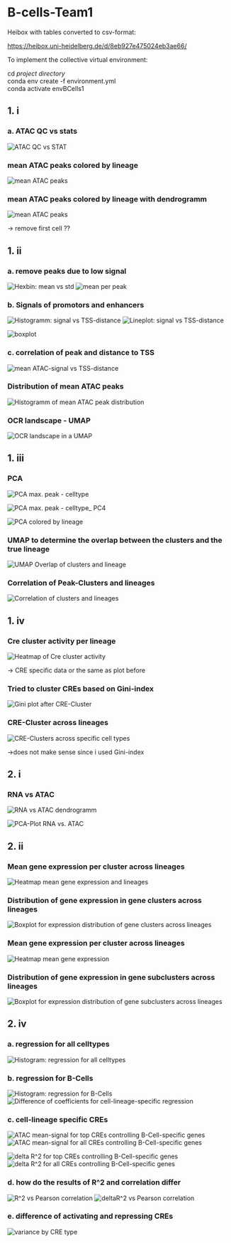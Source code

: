 # B-cells-Team1

Heibox with tables converted to csv-format: 

https://heibox.uni-heidelberg.de/d/8eb927e475024eb3ae66/

To implement the collective virtual environment: 

cd *project directory*\
conda env create -f environment.yml\
conda activate envBCells1


## 1. i

### a. ATAC QC vs stats

![ATAC QC vs STAT](figures/heatmap_qc_vs_atac.png)

### mean ATAC peaks colored by lineage

![mean ATAC peaks](figures/mean_ATAC_peaks.png)

### mean ATAC peaks colored by lineage with dendrogramm 

![mean ATAC peaks](figures/mean_ATAC_peaks_with_dendrogramm.png)

-> remove first cell ??

## 1. ii

### a. remove peaks due to low signal 

![Hexbin: mean vs std](figures/Hexbin_mean_vs_std.png)
![mean per peak](figures/mean_per_peak_id.png)

### b. Signals of promotors and enhancers

![Histogramm: signal vs TSS-distance](figures/mean_per_TSS_distance_hist.png)
![Lineplot: signal vs TSS-distance](figures/mean_per_TSS_distance.png)

![boxplot](figures/boxplot_enhancer_vs_promotor.png)

### c. correlation of peak and distance to TSS

![mean ATAC-signal vs TSS-distance](figures/scatterplot_peak_vs_TSS_distance.png)

### Distribution of mean ATAC peaks

![Histogramm of mean ATAC peak distribution](figures/Distribution_of_ATAC_peaks.png)

### OCR landscape - UMAP

![OCR landscape in a UMAP](figures/OCR%20landscape%20-%20UMAP.png)

## 1. iii

### PCA
![PCA max. peak - celltype](figures/PCA_peaks_multi.png)

![PCA max. peak - celltype_ PC4](figures/PCA_peaks_multi_2.png)

![PCA colored by lineage](figures/PCA_peaks_PC2_vs_PC4.png)

### UMAP to determine the overlap between the clusters and the true lineage

![UMAP Overlap of clusters and lineage](figures/UMAP_clusters_lineage.png)

### Correlation of Peak-Clusters and lineages

![Correlation of clusters and lineages](figures/Correlation_Peak-Clusters_Lineages.png)

## 1. iv

### Cre cluster activity per lineage

![Heatmap of Cre cluster activity](figures/CRE_clusters.png)

-> CRE specific data or the same as plot before

### Tried to cluster CREs based on Gini-index 

![Gini plot after CRE-Cluster](figures/Top-Gini%20CRE-%20Cluster_%20UMAP.png)

### CRE-Cluster across lineages

![CRE-Clusters across specific cell types](figures/Cluster-specific%20CRE%20accessibility%20patterns.png)

->does not make sense since i used Gini-index

## 2. i

### RNA vs ATAC

![RNA vs ATAC dendrogramm](figures/dendrogramm_RNA_vs_ATAC.png)

![PCA-Plot RNA vs. ATAC](figures/PCA_RNA_vs_ATAC.png)

## 2. ii
### Mean gene expression per cluster across lineages 

![Heatmap mean gene expression and lineages](figures/Heatmap_RNAclusters_lineages.png)

### Distribution of gene expression in gene clusters across lineages

![Boxplot for expression distribution of gene clusters across lineages](figures/Distribution_geneclusters_lineages.png)

### Mean gene expression per cluster across lineages

![Heatmap mean gene expression](figures/Heatmap_RNAclusters_lineages_mean.png)

### Distribution of gene expression in gene subclusters across lineages

![Boxplot for expression distribution of gene subclusters across lineages](figures/Distribution_geneclusters_lineages_sublucters.png)

## 2. iv
### a. regression for all celltypes 

![Histogram: regression for all celltypes](figures/Histogram_regression_all_celltypes.png)

### b. regression for B-Cells

![Histogram: regression for B-Cells](figures/Histogram_regression_Bcells.png)
![Difference of coefficients for cell-lineage-specific regression](figures/R^2_per_gene.png)

### c. cell-lineage specific CREs

![ATAC mean-signal for top CREs controlling B-Cell-specific genes](figures/ATAC_signal_top_CREs_Bcells.png)
![ATAC mean-signal for all CREs controlling B-Cell-specific genes](figures/ATAC_signal_all_CREs_Bcells.png)

![delta R^2 for top CREs controlling B-Cell-specific genes](figures/deltaR^2_top_CREs_Bcells.png)
![delta R^2 for all CREs controlling B-Cell-specific genes](figures/deltaR^2_all_CREs_Bcells.png)

### d. how do the results of R^2 and correlation differ

![R^2 vs Pearson correlation](figures/R^2_vs_pearson_correlation.png)
![deltaR^2 vs Pearson correlation](figures/deltaR^2_vs_pearson_correlation.png)

### e. difference of activating and repressing CREs

![variance by CRE type](figures/boxplot_variance_by_CRE_type.png)


